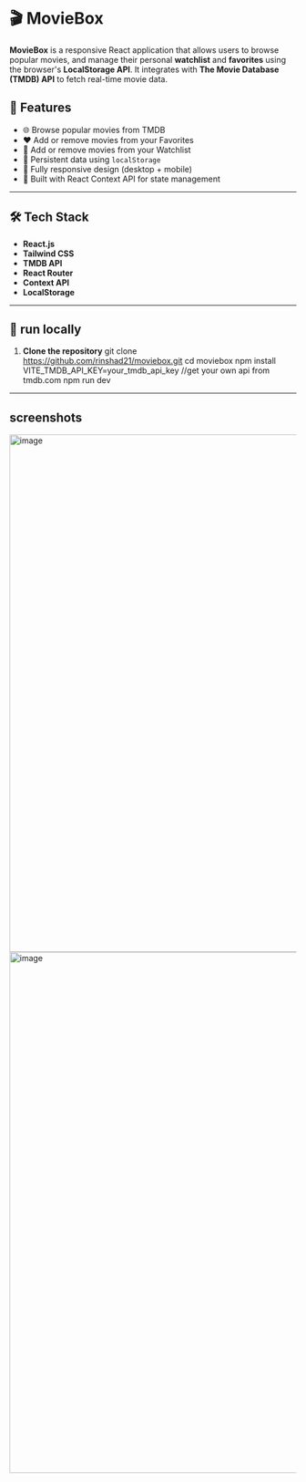 # 🎬 MovieBox

**MovieBox** is a responsive React application that allows users to browse popular movies, and manage their personal **watchlist** and **favorites** using the browser's **LocalStorage API**. It integrates with **The Movie Database (TMDB) API** to fetch real-time movie data.

## 🚀 Features

- 🌐 Browse popular movies from TMDB
- ❤️ Add or remove movies from your Favorites
- 🎯 Add or remove movies from your Watchlist
- 💾 Persistent data using `localStorage`
- 📱 Fully responsive design (desktop + mobile)
- 🧠 Built with React Context API for state management

---

## 🛠 Tech Stack

- **React.js**
- **Tailwind CSS**
- **TMDB API**
- **React Router**
- **Context API**
- **LocalStorage**

---
## 🧪 run locally

1. **Clone the repository**
git clone https://github.com/rinshad21/moviebox.git
cd moviebox
npm install
VITE_TMDB_API_KEY=your_tmdb_api_key //get your own api from tmdb.com
npm run dev
---






## screenshots
<img width="1873" height="908" alt="image" src="https://github.com/user-attachments/assets/7a63b91c-d31f-4e1f-935d-c449a683e624" />
<img width="1366" height="914" alt="image" src="https://github.com/user-attachments/assets/a5e60b9f-10bb-462b-9639-3c2a393c27e1" />



 
 

